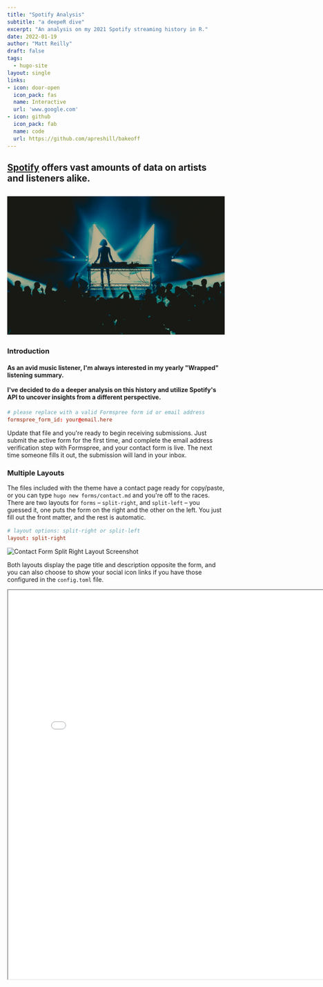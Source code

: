 ```yaml
---
title: "Spotify Analysis"
subtitle: "a deepeR dive"
excerpt: "An analysis on my 2021 Spotify streaming history in R."
date: 2022-01-19
author: "Matt Reilly"
draft: false
tags:
  - hugo-site
layout: single
links:
- icon: door-open
  icon_pack: fas
  name: Interactive
  url: 'www.google.com'
- icon: github
  icon_pack: fab
  name: code
  url: https://github.com/apreshill/bakeoff
---
```


## [Spotify](https://www.spotify.com/us/) offers vast amounts of data on artists and listeners alike. 
![musicset](sophie.jpeg)
---

### Introduction


#### As an avid music listener, I'm always interested in my yearly "Wrapped" listening summary. <br><br> I've decided to do a deeper analysis on this history and utilize Spotify's API to uncover insights from a different perspective. 

```toml
# please replace with a valid Formspree form id or email address
formspree_form_id: your@email.here
```

Update that file and you're ready to begin receiving submissions. Just submit
the active form for the first time, and complete the email address verification
step with Formspree, and your contact form is live. The next time someone
fills it out, the submission will land in your inbox.

### Multiple Layouts

The files included with the theme have a contact page ready for copy/paste, or
you can type `hugo new forms/contact.md` and you're off to the races. There are two
layouts for `forms` – `split-right`, and `split-left` – you guessed it, one puts
the form on the right and the other on the left. You just fill out the front
matter, and the rest is automatic.

```toml
# layout options: split-right or split-left
layout: split-right
```

![Contact Form Split Right Layout Screenshot](built-in-contact-form-screenshot.png)

Both layouts display the page title and description opposite the form, and you
can also choose to show your social icon links if you have those configured in
the `config.toml` file.

<iframe src="peloton_summary.html" width="800" height="900px" data-external="1"></iframe>
